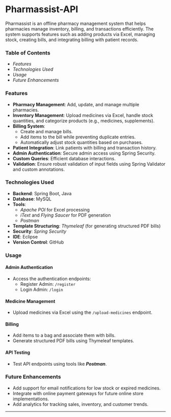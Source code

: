 # Pharmassist-API
Pharmassist is an offline pharmacy management system that helps pharmacies manage inventory, billing, and transactions efficiently. The system supports features such as adding products via Excel, managing stock, creating bills, and integrating billing with patient records.
### Table of Contents
- _Features_
- _Technologies Used_
- _Usage_
- _Future Enhancements_

### Features
- **Pharmacy Management**: Add, update, and manage multiple pharmacies.
- **Inventory Management**: Upload medicines via Excel, handle stock quantities, and categorize products (e.g., medicines, supplements).
- **Billing System**:
  - Create and manage bills.
  - Add items to the bill while preventing duplicate entries.
  - Automatically adjust stock quantities based on purchases.
- **Patient Integration**: Link patients with billing and transaction history.
- **Admin Authentication**: Secure admin access using Spring Security.
- **Custom Queries**: Efficient database interactions.
- **Validation**: Ensure robust validation of input fields using Spring Validator and custom annotations.

### Technologies Used
- **Backend**: Spring Boot, Java
- **Database**: MySQL
- **Tools**:
  - _Apache POI_ for Excel processing
  - _iText_ and _Flying Saucer_ for PDF generation
  - _Postman_
- **Template Structuring**: _Thymeleaf_ (for generating structured PDF bills)
- **Security**: _Spring Security_
- **IDE**: Eclipse
- **Version Control**: GitHub
  
### Usage
#### Admin Authentication
- Access the authentication endpoints:
  - Register Admin: `/register`
  - Login Admin: `/login`
#### Medicine Management
- Upload medicines via Excel using the `/upload-medicines` endpoint.
#### Billing
- Add items to a bag and associate them with bills.
- Generate structured PDF bills using Thymeleaf templates.
#### API Testing
- Test API endpoints using tools like ***Postman***.

### Future Enhancements
- Add support for email notifications for low stock or expired medicines.
- Integrate with online payment gateways for future online store implementations.
- Add analytics for tracking sales, inventory, and customer trends.

---
